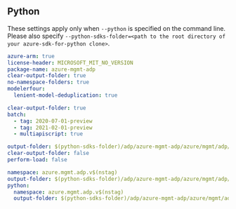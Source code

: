 ## Python

These settings apply only when `--python` is specified on the command line.
Please also specify `--python-sdks-folder=<path to the root directory of your azure-sdk-for-python clone>`.

```yaml $(track2)
azure-arm: true
license-header: MICROSOFT_MIT_NO_VERSION
package-name: azure-mgmt-adp
clear-output-folder: true
no-namespace-folders: true
modelerfour:
  lenient-model-deduplication: true
```

```yaml $(multiapi)
clear-output-folder: true
batch:
  - tag: 2020-07-01-preview
  - tag: 2021-02-01-preview
  - multiapiscript: true
```

``` yaml $(multiapiscript)
output-folder: $(python-sdks-folder)/adp/azure-mgmt-adp/azure/mgmt/adp/
clear-output-folder: false
perform-load: false
```

``` yaml
namespace: azure.mgmt.adp.v$(nstag)
output-folder: $(python-sdks-folder)/adp/azure-mgmt-adp/azure/mgmt/adp/v$(nstag)
python:
  namespace: azure.mgmt.adp.v$(nstag)
  output-folder: $(python-sdks-folder)/adp/azure-mgmt-adp/azure/mgmt/adp/v$(nstag)
```
